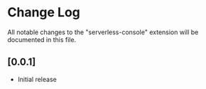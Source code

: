 # Change Log

All notable changes to the "serverless-console" extension will be documented in this file.

## [0.0.1]

- Initial release